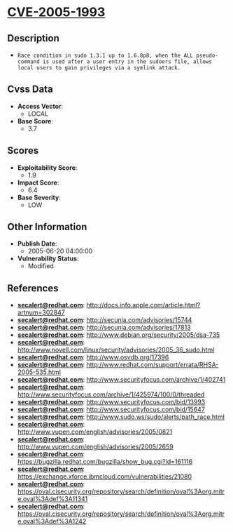 
# [CVE-2005-1993](https://cve.mitre.org/cgi-bin/cvename.cgi?name=CVE-2005-1993)

## Description

- `Race condition in sudo 1.3.1 up to 1.6.8p8, when the ALL pseudo-command is used after a user entry in the sudoers file, allows local users to gain privileges via a symlink attack.`

## Cvss Data

- **Access Vector**:
  - LOCAL
- **Base Score**:
  - 3.7

## Scores

- **Exploitability Score**:
  - 1.9
- **Impact Score**:
  - 6.4
- **Base Severity**:
  - LOW

## Other Information

- **Publish Date**:
  - 2005-06-20 04:00:00
- **Vulnerability Status**:
  - Modified

## References

- **secalert@redhat.com**: http://docs.info.apple.com/article.html?artnum=302847
- **secalert@redhat.com**: http://secunia.com/advisories/15744
- **secalert@redhat.com**: http://secunia.com/advisories/17813
- **secalert@redhat.com**: http://www.debian.org/security/2005/dsa-735
- **secalert@redhat.com**: http://www.novell.com/linux/security/advisories/2005_36_sudo.html
- **secalert@redhat.com**: http://www.osvdb.org/17396
- **secalert@redhat.com**: http://www.redhat.com/support/errata/RHSA-2005-535.html
- **secalert@redhat.com**: http://www.securityfocus.com/archive/1/402741
- **secalert@redhat.com**: http://www.securityfocus.com/archive/1/425974/100/0/threaded
- **secalert@redhat.com**: http://www.securityfocus.com/bid/13993
- **secalert@redhat.com**: http://www.securityfocus.com/bid/15647
- **secalert@redhat.com**: http://www.sudo.ws/sudo/alerts/path_race.html
- **secalert@redhat.com**: http://www.vupen.com/english/advisories/2005/0821
- **secalert@redhat.com**: http://www.vupen.com/english/advisories/2005/2659
- **secalert@redhat.com**: https://bugzilla.redhat.com/bugzilla/show_bug.cgi?id=161116
- **secalert@redhat.com**: https://exchange.xforce.ibmcloud.com/vulnerabilities/21080
- **secalert@redhat.com**: https://oval.cisecurity.org/repository/search/definition/oval%3Aorg.mitre.oval%3Adef%3A11341
- **secalert@redhat.com**: https://oval.cisecurity.org/repository/search/definition/oval%3Aorg.mitre.oval%3Adef%3A1242
